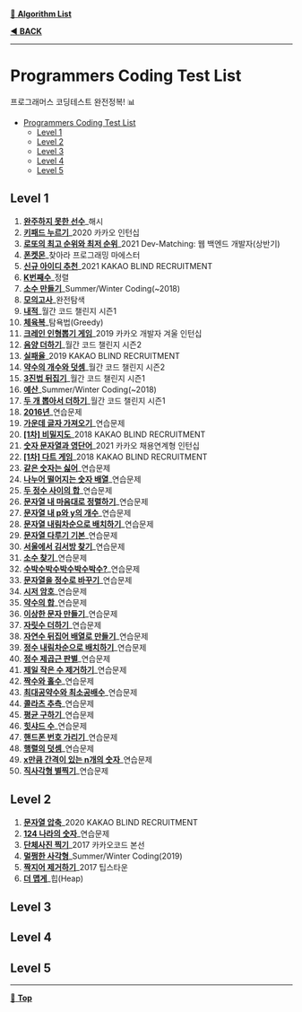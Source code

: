 [:file_folder: **Algorithm List**](https://github.com/dlalstj0213/Study.Algorithm_Java)

[:arrow_backward: **BACK**](../)

---

# Programmers Coding Test List

프로그래머스 코딩테스트 완전정복! 📊
- [Programmers Coding Test List](#programmers-coding-test-list)
  - [Level 1](#level-1)
  - [Level 2](#level-2)
  - [Level 3](#level-3)
  - [Level 4](#level-4)
  - [Level 5](#level-5)

## Level 1

1. [**완주하지 못한 선수**](./level1/solution01)_해시
2. [**키패드 누르기**](./level1/solution02)_2020 카카오 인턴십
3. [**로또의 최고 순위와 최저 순위**](./level1/solution03)_2021 Dev-Matching: 웹 백엔드 개발자(상반기)
4. [**폰켓몬**](./level1/solution04)_찾아라 프로그래밍 마에스터
5. [**신규 아이디 추천**](./level1/solution05)_2021 KAKAO BLIND RECRUITMENT
6. [**K번째수**](./level1/solution06)_정렬
7. [**소수 만들기**](./level1/solution07)_Summer/Winter Coding(~2018)
8. [**모의고사**](./level1/solution08)_완전탐색
9. [**내적**](./level1/solution09)_월간 코드 챌린지 시즌1
10. [**체육복**](./level1/solution10)_탐욕법(Greedy)
11. [**크레인 인형뽑기 게임**](./level1/solution11)_2019 카카오 개발자 겨울 인턴십
12. [**음양 더하기**](./level1/solution12)_월간 코드 챌린지 시즌2
13. [**실패율**](./level1/solution13)_2019 KAKAO BLIND RECRUITMENT
14. [**약수의 개수와 덧셈**](./level1/solution14)_월간 코드 챌린지 시즌2
15. [**3진법 뒤집기**](./level1/solution15)_월간 코드 챌린지 시즌1
16. [**예산**](./level1/solution16)_Summer/Winter Coding(~2018)
17. [**두 개 뽑아서 더하기**](./level1/solution17)_월간 코드 챌린지 시즌1
18. [**2016년**](./level1/solution18)_연습문제
19. [**가운데 글자 가져오기**](./level1/solution19)_연습문제
20. [**[1차] 비밀지도**](./level1/solution20)_2018 KAKAO BLIND RECRUITMENT
21. [**숫자 문자열과 영단어**](./level1/solution21)_2021 카카오 채용연계형 인턴십
22. [**[1차] 다트 게임**](./level1/solution22)_2018 KAKAO BLIND RECRUITMENT
23. [**같은 숫자는 싫어**](./level1/solution23)_연습문제
24. [**나누어 떨어지는 숫자 배열**](./level1/solution24)_연습문제
25. [**두 정수 사이의 합**](./level1/solution25)_연습문제
26. [**문자열 내 마음대로 정렬하기**](./level1/solution26)_연습문제
27. [**문자열 내 p와 y의 개수**](./level1/solution27)_연습문제
28. [**문자열 내림차순으로 배치하기**](./level1/solution28)_연습문제
29. [**문자열 다루기 기본**](./level1/solution29)_연습문제
30. [**서울에서 김서방 찾기**](./level1/solution30)_연습문제
31. [**소수 찾기**](./level1/solution31)_연습문제
32. [**수박수박수박수박수박수?**](./level1/solution32)_연습문제
33. [**문자열을 정수로 바꾸기**](./level1/solution33)_연습문제
34. [**시저 암호**](./level1/solution34)_연습문제
35. [**약수의 합**](./level1/solution35)_연습문제
36. [**이상한 문자 만들기**](./level1/solution36)_연습문제
37. [**자릿수 더하기**](./level1/solution37)_연습문제
38. [**자연수 뒤집어 배열로 만들기**](./level1/solution38)_연습문제
39. [**정수 내림차순으로 배치하기**](./level1/solution39)_연습문제
40. [**정수 제곱근 판별**](./level1/solution40)_연습문제
41. [**제일 작은 수 제거하기**](./level1/solution41)_연습문제
42. [**짝수와 홀수**](./level1/solution42)_연습문제
43. [**최대공약수와 최소공배수**](./level1/solution43)_연습문제
44. [**콜라츠 추측**](./level1/solution44)_연습문제
45. [**평균 구하기**](./level1/solution45)_연습문제
46. [**힛샤드 수**](./level1/solution46)_연습문제
47. [**핸드폰 번호 가리기**](./level1/solution47)_연습문제
48. [**행렬의 덧셈**](./level1/solution48)_연습문제
49. [**x만큼 간격이 있는 n개의 숫자**](./level1/solution49)_연습문제
50. [**직사각형 별찍기**](./level1/solution50)_연습문제

## Level 2

1. [**문자열 압축**](./level2/solution01)_2020 KAKAO BLIND RECRUITMENT
2. [**124 나라의 숫자**](./level2/solution02)_연습문제
3. [**단체사진 찍기**](./level2/solution03)_2017 카카오코드 본선
4. [**멀쩡한 사각형**](./level2/solution04)_Summer/Winter Coding(2019)
5. [**짝지어 제거하기**](./level2/solution05)_2017 팁스타운
6. [**더 맵게**](./level2/solution06)_힙(Heap)

## Level 3

## Level 4

## Level 5

---

[:arrow_up_small: **Top**](#)